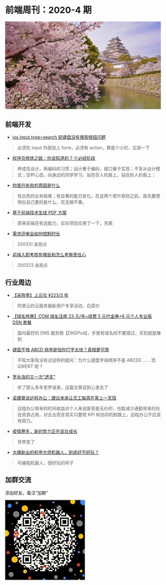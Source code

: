 # 前端周刊：2020-4 期

[![](/img/bing/20200406.jpg?imageView2/2/w/960)](https://cn.bing.com/search?q=姬路城)

## 前端开发

- [ios input type=search 软键盘没有搜索按钮问题](https://blog.csdn.net/xuexizhe88/article/details/79744258)

> 必须在 input 外层加上 form，必须有 action，算是个小坑，记录一下

- [程序员修炼之路：你该知道的 7 个必经阶段](https://mp.weixin.qq.com/s?__biz=MzIzOTU0NTQ0MA==&mid=2247495088&idx=1&sn=cf34edb66e84fff63b00186bcadce886)

> 养成先设计，再编码的习惯；设计重于编码，接口重于实现；不盲从设计模式；空杯心态，向身边的同学学习，站在巨人的肩上，站在别人的肩上；

- [你晋升失败的原因是什么](https://www.yuque.com/iscott/10/ghrpb3?from=timeline)

> 有出色的业务结果；有显著的能力变化。在这两个晋升原则之前，首先要想明白自己要的是什么，花无根不果。

- [基于前端技术生成 PDF 方案](https://segmentfault.com/a/1190000019487235)

> 原来前端还有这能力，实际项目应用了一下，完美

- [需求评审会如何控制时长](https://www.yuque.com/iscott/tl/lxbl4k)

> 200331 金观点

- [前端入职考核有哪些和怎么考察责任心](https://www.yuque.com/iscott/tl/tf228r)

> 200323 金观点

## 行业周边

- [【采购季】上云仅 ¥223/3 年](https://www.aliyun.com/sale-season/2020/procurement-new-members?userCode=y31qmczl)

> 阿里云的云服务器新用户专享活动，白菜价

- [【域名特惠】COM 域名注册 23 元/年+续费 5 元代金券+6 元个人专业版 DSN 套餐](https://www.dnspod.cn/promo/domainscarnival?promo_code=3LIUUR11729&source=sharelink&from=link)

> 国内最好的 DNS 服务商【DNSPod】，手里有域名的不要错过，买到就是赚到

- [键盘不按 ABCD 排序是怕你打字太快？真相更可笑](https://mp.weixin.qq.com/s?__biz=MzUyNzc0ODI1Nw==&mid=2247491053&idx=1&sn=cb5fa4916dde3815a8efcdcdb78e3abe)

> 不知大家有没有过这样的疑问：为什么键盘字母顺序不是 ABCDE …… 而 QWERT 呢？

- [罗永浩的又一次“透支”](https://www.cnbeta.com/articles/tech/962769.htm)

> 听了那么多年老罗语录，这篇文章说到心里去了

- [梁建章谈远程办公：建议未来让员工每周在家上一天班](https://www.cnbeta.com/articles/tech/962885.htm)

> 远程办公带来的时间收益对个人来说甚至是无价的，也能减少通勤带来的社会资源占用，对企业而言其实只要把 KPI 和协同机制跟上，远程办公不应该有阻力。

- [疫情寒冬，新的势力正在茁壮成长](https://mp.weixin.qq.com/s?__biz=MzUzMjY0NDY4Ng==&mid=2247486957&idx=1&sn=46cdaaefc64028e59ee29b42b3c5aaf3)

> 世界变了

- [大疆新出的机甲大师机器人，到底好不好玩？](https://zhuanlan.zhihu.com/p/119333290?utm_source=wechat_session&utm_medium=social&utm_oi=27046294061056)

> 可编程机器人，很好玩的样子

## 加群交流

添加好友，备注“加群”

![refned_x](/img/a/refined-x.jpg)
